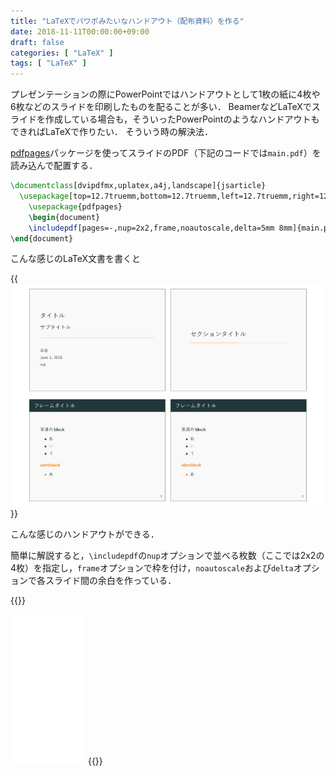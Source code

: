 ```yaml
---
title: "LaTeXでパワポみたいなハンドアウト（配布資料）を作る"
date: 2018-11-11T00:00:00+09:00
draft: false
categories: [ "LaTeX" ]
tags: [ "LaTeX" ]
---
```


プレゼンテーションの際にPowerPointではハンドアウトとして1枚の紙に4枚や6枚などのスライドを印刷したものを配ることが多い．
BeamerなどLaTeXでスライドを作成している場合も，そういったPowerPointのようなハンドアウトもできればLaTeXで作りたい．
そういう時の解決法．

<!--more-->

[pdfpages](https://ctan.org/pkg/pdfpages)パッケージを使ってスライドのPDF（下記のコードでは`main.pdf`）を読み込んで配置する．

```tex
\documentclass[dvipdfmx,uplatex,a4j,landscape]{jsarticle}
  \usepackage[top=12.7truemm,bottom=12.7truemm,left=12.7truemm,right=12.7truemm,landscape]{geometry}
    \usepackage{pdfpages}
    \begin{document}
    \includepdf[pages=-,nup=2x2,frame,noautoscale,delta=5mm 8mm]{main.pdf} %横に2x2の4枚
\end{document}
```

こんな感じのLaTeX文書を書くと

{{<img src="handout.png" />}}

こんな感じのハンドアウトができる．

簡単に解説すると，`\includepdf`の`nup`オプションで並べる枚数（ここでは2x2の4枚）を指定し，`frame`オプションで枠を付け，`noautoscale`および`delta`オプションで各スライド間の余白を作っている．

{{<rawhtml>}}
<iframe style="width:120px;height:240px;" marginwidth="0" marginheight="0" scrolling="no" frameborder="0" src="//rcm-fe.amazon-adsystem.com/e/cm?lt1=_blank&bc1=000000&IS2=1&bg1=FFFFFF&fc1=000000&lc1=0000FF&t=h1g0-22&language=ja_JP&o=9&p=8&l=as4&m=amazon&f=ifr&ref=as_ss_li_til&asins=4774187054&linkId=efe733c7964ae7f22fff62c9ccefc29e"></iframe>
{{</rawhtml>}}